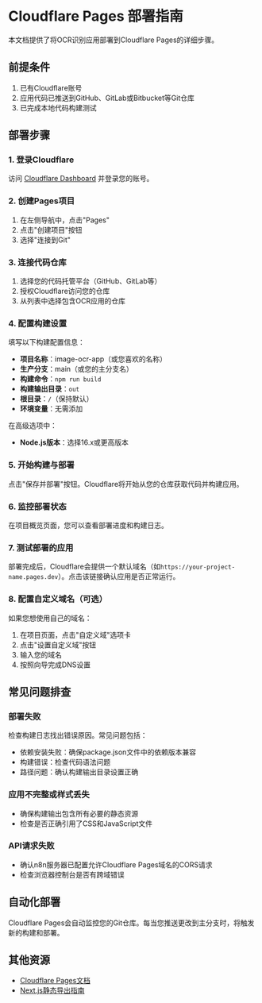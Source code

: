 # Cloudflare Pages 部署指南

本文档提供了将OCR识别应用部署到Cloudflare Pages的详细步骤。

## 前提条件

1. 已有Cloudflare账号
2. 应用代码已推送到GitHub、GitLab或Bitbucket等Git仓库
3. 已完成本地代码构建测试

## 部署步骤

### 1. 登录Cloudflare

访问 [Cloudflare Dashboard](https://dash.cloudflare.com/) 并登录您的账号。

### 2. 创建Pages项目

1. 在左侧导航中，点击"Pages"
2. 点击"创建项目"按钮
3. 选择"连接到Git"

### 3. 连接代码仓库

1. 选择您的代码托管平台（GitHub、GitLab等）
2. 授权Cloudflare访问您的仓库
3. 从列表中选择包含OCR应用的仓库

### 4. 配置构建设置

填写以下构建配置信息：

- **项目名称**：image-ocr-app（或您喜欢的名称）
- **生产分支**：main（或您的主分支名）
- **构建命令**：`npm run build`
- **构建输出目录**：`out`
- **根目录**：`/`（保持默认）
- **环境变量**：无需添加

在高级选项中：

- **Node.js版本**：选择16.x或更高版本

### 5. 开始构建与部署

点击"保存并部署"按钮。Cloudflare将开始从您的仓库获取代码并构建应用。

### 6. 监控部署状态

在项目概览页面，您可以查看部署进度和构建日志。

### 7. 测试部署的应用

部署完成后，Cloudflare会提供一个默认域名（如`https://your-project-name.pages.dev`）。点击该链接确认应用是否正常运行。

### 8. 配置自定义域名（可选）

如果您想使用自己的域名：

1. 在项目页面，点击"自定义域"选项卡
2. 点击"设置自定义域"按钮
3. 输入您的域名
4. 按照向导完成DNS设置

## 常见问题排查

### 部署失败

检查构建日志找出错误原因。常见问题包括：

- 依赖安装失败：确保package.json文件中的依赖版本兼容
- 构建错误：检查代码语法问题
- 路径问题：确认构建输出目录设置正确

### 应用不完整或样式丢失

- 确保构建输出包含所有必要的静态资源
- 检查是否正确引用了CSS和JavaScript文件

### API请求失败

- 确认n8n服务器已配置允许Cloudflare Pages域名的CORS请求
- 检查浏览器控制台是否有跨域错误

## 自动化部署

Cloudflare Pages会自动监控您的Git仓库。每当您推送更改到主分支时，将触发新的构建和部署。

## 其他资源

- [Cloudflare Pages文档](https://developers.cloudflare.com/pages/)
- [Next.js静态导出指南](https://nextjs.org/docs/advanced-features/static-html-export) 